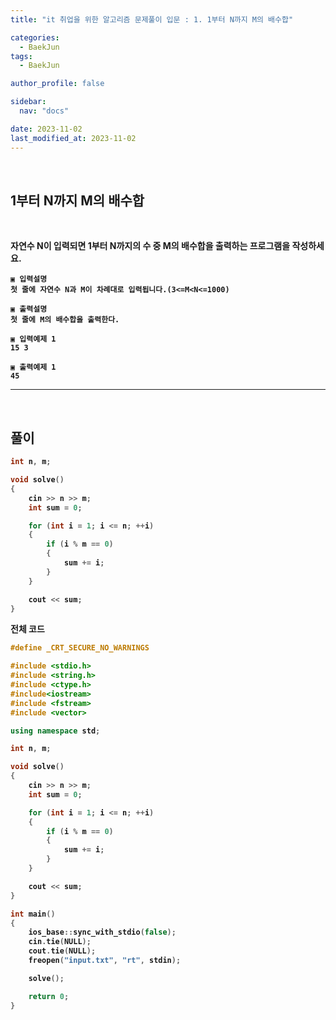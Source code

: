 ```yaml
---
title: "it 취업을 위한 알고리즘 문제풀이 입문 : 1. 1부터 N까지 M의 배수합"

categories:
  - BaekJun
tags:
  - BaekJun

author_profile: false

sidebar:
  nav: "docs"

date: 2023-11-02
last_modified_at: 2023-11-02
---
```


<br>

## 1부터 N까지 M의 배수합 

<br>

<B> 자연수 N이 입력되면 1부터 N까지의 수 중 M의 배수합을 출력하는 프로그램을 작성하세요.

```
▣ 입력설명
첫 줄에 자연수 N과 M이 차례대로 입력됩니다.(3<=M<N<=1000)

▣ 출력설명
첫 줄에 M의 배수합을 출력한다.

▣ 입력예제 1 
15 3

▣ 출력예제 1
45 
```

---

<br>

## 풀이


```cpp
int n, m;

void solve()
{
	cin >> n >> m;
	int sum = 0;

	for (int i = 1; i <= n; ++i)
	{
		if (i % m == 0)
		{
			sum += i;
		}
	}

	cout << sum;
}
```

<b>전체 코드
```cpp
#define _CRT_SECURE_NO_WARNINGS

#include <stdio.h>
#include <string.h>
#include <ctype.h>
#include<iostream>
#include <fstream>
#include <vector>

using namespace std;

int n, m;

void solve()
{
	cin >> n >> m;
	int sum = 0;

	for (int i = 1; i <= n; ++i)
	{
		if (i % m == 0)
		{
			sum += i;
		}
	}

	cout << sum;
}

int main() 
{
	ios_base::sync_with_stdio(false);
	cin.tie(NULL);
	cout.tie(NULL);
	freopen("input.txt", "rt", stdin);

	solve();

	return 0;
}
```